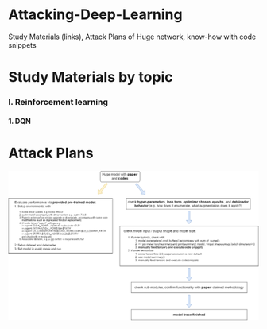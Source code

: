# Attacking-Deep-Learning
Study Materials (links), Attack Plans of Huge network, know-how with code snippets

# Study Materials by topic
### I. Reinforcement learning
#### 1. DQN

# Attack Plans
![alt text](/Illustrations/Attack%20plan.png "Attack plan")

